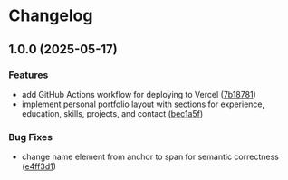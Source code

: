 # Changelog

## 1.0.0 (2025-05-17)


### Features

* add GitHub Actions workflow for deploying to Vercel ([7b18781](https://github.com/fantong11/personal-web/commit/7b18781959bc8a106a84f8cd5d0f9e0ef4dfa9ea))
* implement personal portfolio layout with sections for experience, education, skills, projects, and contact ([bec1a5f](https://github.com/fantong11/personal-web/commit/bec1a5feafc810f0fc3639bdb3c613aaa6729764))


### Bug Fixes

* change name element from anchor to span for semantic correctness ([e4ff3d1](https://github.com/fantong11/personal-web/commit/e4ff3d179d6ba6a02b65e01e2d913c239be9e597))
